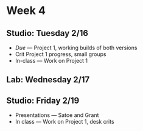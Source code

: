 # Week 4

## Studio: Tuesday 2/16

- _Due_ — Project 1, working builds of both versions
- Crit Project 1 progress, small groups
- In-class — Work on Project 1

## Lab: Wednesday 2/17

## Studio: Friday 2/19

- Presentations — Satoe and Grant
- In class — Work on Project 1, desk crits
